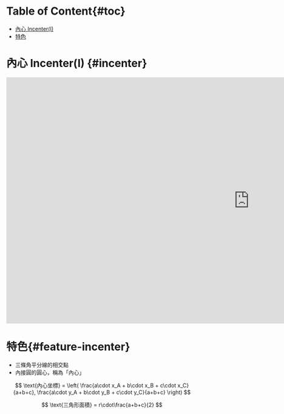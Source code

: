 # Table of Content{#toc}

<!-- MarkdownTOC depth=2 -->

- [內心 Incenter\(I\)](#incenter)
- [特色](#feature-incenter)

<!-- /MarkdownTOC -->

# 內心 Incenter(I) {#incenter}

<div class="iframe-container"">
  <iframe
  scrolling="no"
  allowfullscreen
  title="Incenter"
  src="https://www.geogebra.org/material/iframe/id/z2rkFCua/width/1280/height/647/border/888888/smb/false/stb/false/stbh/false/ai/false/asb/false/sri/false/rc/false/ld/false/sdz/false/ctl/false"
  width="1280"
  height="647"
  style="border:0px;"> </iframe>
</div>

# 特色{#feature-incenter}
- 三條角平分線的相交點
- 內接圓的圓心，稱為「內心」

$$
\text{內心坐標} = \left( \frac{a\cdot x_A + b\cdot x_B + c\cdot x_C}{a+b+c}, \frac{a\cdot y_A + b\cdot y_B + c\cdot y_C}{a+b+c} \right)
$$

$$
\text{三角形面積} = r\cdot\frac{a+b+c}{2}
$$


